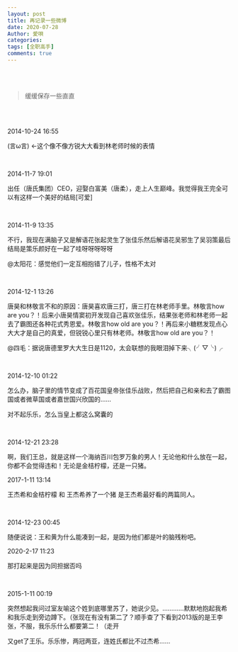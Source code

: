 ```yaml
---
layout: post
title: 再记录一些微博
date: 2020-07-28
Author: 愛唄
categories: 
tags: [全职高手]
comments: true
--- 
```


<br>
<br>

>缓缓保存一些直直

<br>
<br>

2014-10-24 16:55

(言ω言) ←这个像不像方锐大大看到林老师时候的表情

<br>

2014-11-7 19:01

出任（唐氏集团）CEO，迎娶白富美（唐柔），走上人生巅峰。我觉得我王完全可以有这样一个美好的结局[可爱]

<br>

2014-11-9 13:35

不行，我现在满脑子又是解语花张起灵生了张佳乐然后解语花吴邪生了吴羽策最后结局是策乐颜好在一起了哇呀呀呀呀呀

@太阳花：感觉他们一定互相抱错了儿子，性格不太对

<br>

2014-12-1 13:26

唐昊和林敬言不和的原因：唐昊喜欢唐三打，唐三打在林老师手里。林敬言how are you？！后来小唐昊情窦初开发现自己喜欢张佳乐，结果张老师和林老师一起去了霸图还各种花式秀恩爱。林敬言how old are you？！再后来小糖糕发现点心大大才是自己的真爱，但锐锐心里只有林老师。林敬言how old are you？！

@四毛：据说唐德里罗大大生日是1120，太会联想的我眼泪掉下来╮(╯▽╰)╭

<br>

2014-12-10 01:22

怎么办，脑子里的情节变成了百花国皇帝张佳乐战败，然后把自己和亲和去了霸图国或者微草国或者嘉世国兴欣国的……

对不起乐乐，怎么当皇上都这么窝囊的

<br>

2014-12-21 23:28

啊，我们王总，就是这样一个海纳百川包罗万象的男人！无论他和什么放在一起，你都不会觉得违和！无论是金桔柠檬，还是一只猪。

2017-1-11 13:14

王杰希和金桔柠檬 和 王杰希养了一个猪 是王杰希最好看的两篇同人。

<br>

2014-12-23 00:45

随便说说：王和黄为什么能凑到一起，是因为他们都是叶的脑残粉吧。

2020-2-17 11:23

那打起来是因为同担据否吗

<br>

2015-1-11 00:19

突然想起我问过室友喻这个姓到底哪里苏了，她说少见。…………默默地抱起我希和我乐走到旁边蹲下。（张现在有没有第二了？顺手查了下看到2013版的是王李张，不服，我乐乐什么都要第二！（走开

又get了王乐。乐乐惨，两冠两亚，连姓氏都比不过杰希……

<br>

